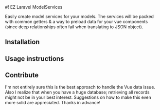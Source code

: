 #! EZ Laravel ModelServices

Easily create model services for your models. The services will be packed with common getters & a way to preload data for your vue components (since deep relationships often fail when translating to JSON object).

## Installation



## Usage instructions



## Contribute

I'm not entirely sure this is the best approach to handle the Vue data issue. Also I realize that when you have a huge database; retrieving all records might not be in your best interest.
Suggestions on how to make this even more solid are appreciated. Thanks in advance!